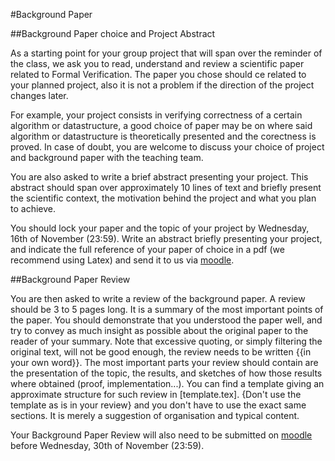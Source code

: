 #Background Paper



##Background Paper choice and Project Abstract

As a starting point for your group project that will span over the reminder of the class, we ask you to read, understand and review a scientific paper related to Formal Verification. The paper you chose should ce related to your planned project, also it is not a problem if the direction of the project changes later.

For example, your project consists in verifying correctness of a certain algorithm or datastructure, a good choice of paper may be on where said algorithm or datastructure is theoretically presented and the corectness is proved. In case of doubt, you are welcome to discuss your choice of project and background paper with the teaching team.

You are also asked to write a brief abstract presenting your project. This abstract should span over approximately 10 lines of text and briefly present the scientific context, the motivation behind the project and what you plan to achieve.

You should lock your paper and the topic of your project by Wednesday, 16th of November (23:59). Write an abstract briefly presenting your project, and indicate the full reference of your paper of choice in a pdf (we recommend using Latex) and send it to us via [moodle](https://moodle.epfl.ch/mod/assign/view.php?id=1227669).


##Background Paper Review

You are then asked to write a review of the background paper. A review should be 3 to 5 pages long. It is a summary of the most important points of the paper. You should demonstrate that you understood the paper well, and try to convey as much insight as possible about the original paper to the reader of your summary. Note that excessive quoting, or simply filtering the original text, will not be good enough, the review needs to be written {{in your own word}}.
The most important parts your review should contain are the presentation of the topic, the results, and sketches of how those results where obtained (proof, implementation...). You can find a template giving an approximate structure for such review in [template.tex]. {Don't use the template as is in your review} and you don't have to use the exact same sections. It is merely a suggestion of organisation and typical content.

Your Background Paper Review will also need to be submitted on [moodle](https://moodle.epfl.ch/mod/assign/view.php?id=1104628) before Wednesday, 30th of November (23:59).
